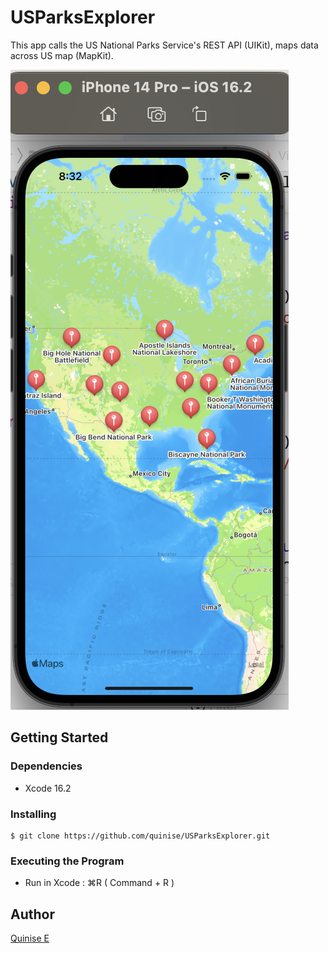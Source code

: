 # USParksExplorer

This app calls the US National Parks Service's REST API (UIKit), maps data across US map (MapKit).

![A map of the USA dotted with small red ballons (with white location pins inside them) designating a US National Park](https://github.com/quinise/USParksExplorer/blob/main/USParksExplorer.png)
## Getting Started

### Dependencies

* Xcode 16.2

### Installing

```
$ git clone https://github.com/quinise/USParksExplorer.git
```

### Executing the Program

* Run in Xcode : ⌘R ( Command + R )

## Author

[Quinise E](https://quinise.github.io/)

